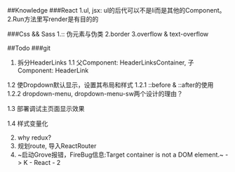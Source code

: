 ##Knowledge
###React
1.ul, jsx: ul的后代可以不是li而是其他的Component。
2.Run方法里写render是有目的的

###Css && Sass
1.:: 伪元素与伪类
2.border
3.overflow & text-overflow

##Todo
###git
1. 拆分HeaderLinks
1.1 父Component: HeaderLinksContainer, 子Component: HeaderLink

1.2 使Dropdown默认显示，设置其布局和样式
1.2.1 ::before & ::after的使用
1.2.2 dropdown-menu, dropdown-menu-sw两个设计的理由？

1.3 部署调试主页面显示效果

1.4 样式变量化

2. why redux?
3. 规划route, 导入ReactRouter
4. ~启动Grove报错，FireBug信息:Target container is not a DOM element.~ -> K - React - 2
